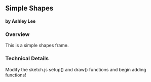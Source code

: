 ## Simple Shapes
#### by Ashley Lee



### Overview
This is a simple shapes frame.


### Technical Details

Modify the sketch.js setup() and draw() functions and begin adding functions!